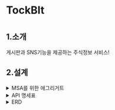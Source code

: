 <h1>TockBIt<h1>
<h2>1.소개</h2>
<p>게시판과 SNS기능을 제공하는 주식정보 서비스!</p>
   
<h2>2.설계</h2>
<details>
    <summary>MSA를 위한 애그리거트</summary>
<br>
<!-- summary 아래 한칸 공백 두고 내용 삽입 -->

![tockbit 애그리거트 drawio](https://github.com/Lazencas/tockbit/assets/57083072/4251ab25-a8ac-4487-bfdb-94797dbd8b0a)
</details>
    
<details>
    <summary>API 명세표</summary>

<!-- summary 아래 한칸 공백 두고 내용 삽입 -->

![image](https://github.com/Lazencas/tockbit/assets/57083072/244bec79-2817-4a82-91b4-b21da22e09d4)
![image](https://github.com/Lazencas/tockbit/assets/57083072/afa7ea0b-001f-4195-8af5-3918bd2fa3ba)

</details>

<details>
    <summary>ERD</summary>

<!-- summary 아래 한칸 공백 두고 내용 삽입 -->

![image](https://github.com/Lazencas/tockbit/assets/57083072/392c31cd-e246-48ff-ac8c-d189db8af9cd)

</details>






